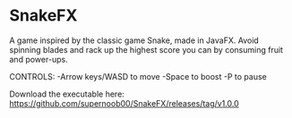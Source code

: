 # SnakeFX
A game inspired by the classic game Snake, made in JavaFX. Avoid spinning blades and rack up the highest score you can by consuming fruit and power-ups.

CONTROLS:
-Arrow keys/WASD to move
-Space to boost
-P to pause

Download the executable here: https://github.com/supernoob00/SnakeFX/releases/tag/v1.0.0

